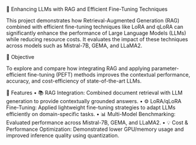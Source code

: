 🧠 Enhancing LLMs with RAG and Efficient Fine-Tuning Techniques

This project demonstrates how Retrieval-Augmented Generation (RAG) combined with efficient fine-tuning techniques like LoRA and qLoRA can significantly enhance the performance of Large Language Models (LLMs) while reducing resource costs. It evaluates the impact of these techniques across models such as Mistral-7B, GEMA, and LLaMA2.


🎯 Objective

To explore and compare how integrating RAG and applying parameter-efficient fine-tuning (PEFT) methods improves the contextual performance, accuracy, and cost-efficiency of state-of-the-art LLMs.

🚀 Features
	•	📚 RAG Integration: Combined document retrieval with LLM generation to provide contextually grounded answers.
	•	⚙️ LoRA/qLoRA Fine-Tuning: Applied lightweight fine-tuning strategies to adapt LLMs efficiently on domain-specific tasks.
	•	📊 Multi-Model Benchmarking: Evaluated performance across Mistral-7B, GEMA, and LLaMA2.
	•	💡 Cost & Performance Optimization: Demonstrated lower GPU/memory usage and improved inference quality using quantization.
